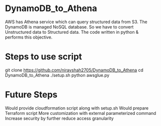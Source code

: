 # DynamoDB_to_Athena
AWS has Athena service which can query structured data from S3. The DynamoDB is managed NoSQL database. So we have to convert Unstructured data to Structured data. The code written in python &amp; performs this objective.

# Steps to use script
git clone https://github.com/niravshah2705/DynamoDB_to_Athena
cd DynamoDB_to_Athena
./setup.sh
python awsglue.py <table Name>

# Future Steps
Would provide cloudformation script along with setup.sh
Would prepare Terraform script 
More customization with external parameterized command
Increase security by further reduce access granularity
